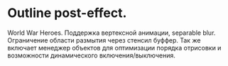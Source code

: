 # Outline post-effect.
 World War Heroes. Поддержка вертексной анимации, separable blur.
 Ограничение области размытия через стенсил буффер.
 Так же включает менеджер объектов для оптимизации порядка отрисовки и возможности динамического включения/выключения. 
   